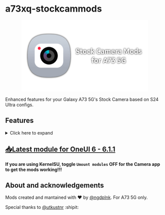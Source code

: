 # a73xq-stockcammods

<p align="center">
  <img src="https://raw.githubusercontent.com/ngdplnk/a73xq_stockcammods/refs/heads/main/banner.png" alt="a73xq-stockcammods banner" width="400" />
</p>

Enhanced features for your Galaxy A73 5G's Stock Camera based on S24 Ultra configs.

## Features
<details>
  <summary>Click here to expand</summary>
This module allows you to use the following features:

- High bitrate recording.

- Dual Rec and Fun modes.

- Pro/Pro Video on Front Camera.

- UW Cam support on Pro.

- RAW copies on Pro mode.

- 1000 burst shot max count limit.

- New video resolutions:
  
  All resolutions available for Main Camera:
  - 4k 30/24fps
  - QHD 60/30fps
  - 1080p 24/30/60fps
  - 720p 30fps
  
  All resolutions available for Front Camera:
  - 4k 30/24fps
  - QHD 30fps
  - 1080p 24/30/60/120fps
  - 720p 30fps

- Pro Video features like Histogram, Sound level, Mic input control, Zoom rocker.

- Super Slow-mo capture duration time switch (0.4/0.8s).

- Single Take Highlight Videos, Slow-mo Clips, Collages and multi-camera.

- Front Camera Bokeh effects: Blur, Big circle, Spin, Zoom, Color Point.

- Night/Astro Hyperlapse.

- Anamorphic lens and DOF adapter settings on Camera Assistant.
</details>

## [📥Latest module for OneUI 6 - 6.1.1](https://github.com/ngdplnk/a73xq_stockcammods/releases/latest/download/a73xq-stockcammods.zip)

**If you are using KernelSU, toggle `Umount modules` OFF for the Camera app to get the mods working!!!**

## About and acknowledgements
Mods created and mantained with ❤️ by [@ngdplnk](https://github.com/ngdplnk). For A73 5G only.

Special thanks to [@utkustnr](https://github.com/utkustnr) :shipit:
